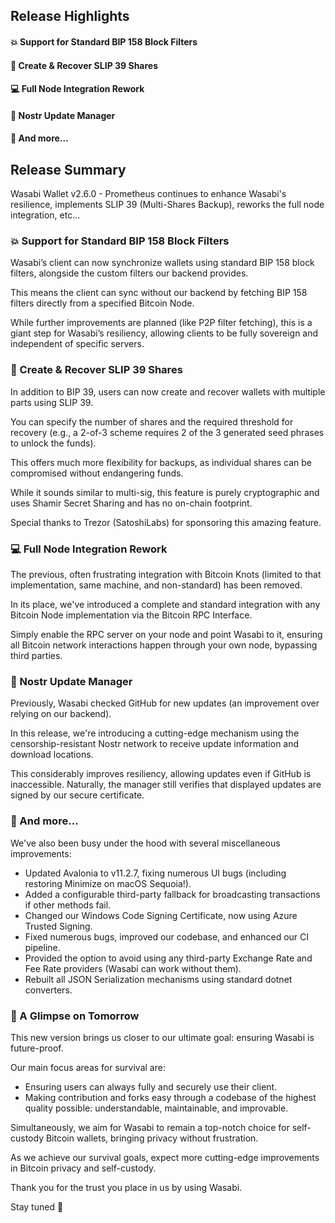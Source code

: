 ## Release Highlights
#### 💥 Support for Standard BIP 158 Block Filters<br/>
#### 🔐 Create & Recover SLIP 39 Shares<br/>
#### 💻 Full Node Integration Rework<br/>
#### 💪 Nostr Update Manager<br/>
#### 🤯 And more…<br/>

## Release Summary
Wasabi Wallet v2.6.0 - Prometheus continues to enhance Wasabi's resilience, implements SLIP 39 (Multi-Shares Backup), reworks the full node integration, etc...

### 💥 Support for Standard BIP 158 Block Filters
Wasabi’s client can now synchronize wallets using standard BIP 158 block filters, alongside the custom filters our backend provides.

This means the client can sync without our backend by fetching BIP 158 filters directly from a specified Bitcoin Node.

While further improvements are planned (like P2P filter fetching), this is a giant step for Wasabi’s resiliency, allowing clients to be fully sovereign and independent of specific servers.

### 🔐 Create & Recover SLIP 39 Shares

In addition to BIP 39, users can now create and recover wallets with multiple parts using SLIP 39.

You can specify the number of shares and the required threshold for recovery (e.g., a 2-of-3 scheme requires 2 of the 3 generated seed phrases to unlock the funds).

This offers much more flexibility for backups, as individual shares can be compromised without endangering funds.

While it sounds similar to multi-sig, this feature is purely cryptographic and uses Shamir Secret Sharing and has no on-chain footprint.

Special thanks to Trezor (SatoshiLabs) for sponsoring this amazing feature.

### 💻 Full Node Integration Rework
The previous, often frustrating integration with Bitcoin Knots (limited to that implementation, same machine, and non-standard) has been removed.

In its place, we've introduced a complete and standard integration with any Bitcoin Node implementation via the Bitcoin RPC Interface.

Simply enable the RPC server on your node and point Wasabi to it, ensuring all Bitcoin network interactions happen through your own node, bypassing third parties.

### 💪 Nostr Update Manager
Previously, Wasabi checked GitHub for new updates (an improvement over relying on our backend).

In this release, we're introducing a cutting-edge mechanism using the censorship-resistant Nostr network to receive update information and download locations.

This considerably improves resiliency, allowing updates even if GitHub is inaccessible. Naturally, the manager still verifies that displayed updates are signed by our secure certificate.

### 🤯 And more…
We've also been busy under the hood with several miscellaneous improvements:

- Updated Avalonia to v11.2.7, fixing numerous UI bugs (including restoring Minimize on macOS Sequoia!).
- Added a configurable third-party fallback for broadcasting transactions if other methods fail.
- Changed our Windows Code Signing Certificate, now using Azure Trusted Signing.
- Fixed numerous bugs, improved our codebase, and enhanced our CI pipeline.
- Provided the option to avoid using any third-party Exchange Rate and Fee Rate providers (Wasabi can work without them).
- Rebuilt all JSON Serialization mechanisms using standard dotnet converters.

### 🔮 A Glimpse on Tomorrow
This new version brings us closer to our ultimate goal: ensuring Wasabi is future-proof.

Our main focus areas for survival are:
- Ensuring users can always fully and securely use their client.
- Making contribution and forks easy through a codebase of the highest quality possible: understandable, maintainable, and improvable.

Simultaneously, we aim for Wasabi to remain a top-notch choice for self-custody Bitcoin wallets, bringing privacy without frustration.

As we achieve our survival goals, expect more cutting-edge improvements in Bitcoin privacy and self-custody.

Thank you for the trust you place in us by using Wasabi.

Stay tuned 👀
